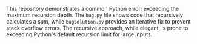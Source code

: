 This repository demonstrates a common Python error: exceeding the maximum recursion depth.  The `bug.py` file shows code that recursively calculates a sum, while `bugSolution.py` provides an iterative fix to prevent stack overflow errors.  The recursive approach, while elegant, is prone to exceeding Python's default recursion limit for large inputs.